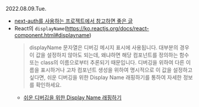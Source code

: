 2022.08.09.Tue.

- [next-auth를 사용하는 프로젝트에서 참고하면 좋은 글](https://blog.toycrane.xyz/7%eb%b6%84%eb%a7%8c%ec%97%90-next-auth-%ec%95%8c%ec%95%84%eb%b3%b4%ea%b8%b0-d4432ff97158)
- React의 `displayName`(https://ko.reactjs.org/docs/react-component.html#displayname)
  > displayName 문자열은 디버깅 메시지 표시에 사용됩니다. 대부분의 경우 이 값을 설정하지 않아도 되는데, 왜냐하면 해당 컴포넌트를 정의하는 함수 또는 class의 이름으로부터 추론되기 때문입니다. 디버깅을 위하여 다른 이름을 표시하거나 고차 컴포넌트 생성을 위하여 명시적으로 이 값을 설정하고 싶다면, 쉬운 디버깅을 위한 Display Name 래핑하기를 통하여 자세한 정보를 확인하세요.
  - [쉬운 디버깅을 위한 Display Name 래핑하기](https://ko.reactjs.org/docs/higher-order-components.html#convention-wrap-the-display-name-for-easy-debugging)
